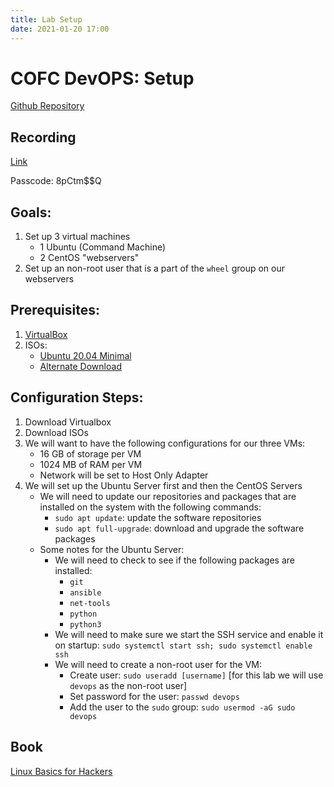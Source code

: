 ```yaml
---
title: Lab Setup
date: 2021-01-20 17:00
---
```


# COFC DevOPS: Setup

[Github Repository](https://github.com/cofccybersecurityclub/DevOps)

## Recording

[Link](https://cofc.zoom.us/rec/share/d3kZDW1bzXeYes0SSBRzr_TXcHLv2QnBa4lET_XzZuR_MaFvI1hihlrW22u1ITXl.HgQ7SZ8cQQOzslGQ)

Passcode: 8pCtm$$Q

## Goals:

1. Set up 3 virtual machines
    - 1 Ubuntu (Command Machine)
    - 2 CentOS "webservers"
2. Set up an non-root user that is a part of the `wheel` group on our webservers

## Prerequisites:

1. [VirtualBox](https://www.virtualbox.org/)
2. ISOs:
    - [Ubuntu 20.04 Minimal](https://releases.ubuntu.com/20.04.1/ubuntu-20.04.1-live-server-amd64.iso?_ga=2.154606776.143673684.1605395134-1815728291.1605395134)
    - [Alternate Download](https://ubuntu.com/download/server)
    
## Configuration Steps:

1. Download Virtualbox
2. Download ISOs
3. We will want to have the following configurations for our three VMs:
    - 16 GB of storage per VM 
    - 1024 MB of RAM per VM
    - Network will be set to Host Only Adapter
4. We will set up the Ubuntu Server first and then the CentOS Servers
    * We will need to update our repositories and packages that are installed on the system with the following commands:
        - `sudo apt update`: update the software repositories
        - `sudo apt full-upgrade`: download and upgrade the software packages
    * Some notes for the Ubuntu Server:
        - We will need to check to see if the following packages are installed:
            - `git`
            - `ansible`
            - `net-tools`
            - `python`
            - `python3`
        - We will need to make sure we start the SSH service and enable it on startup: `sudo systemctl start ssh; sudo systemctl enable ssh`
        - We will need to create a non-root user for the VM:
            - Create user: `sudo useradd [username]` [for this lab we will use `devops` as the non-root user]
            - Set password for the user: `passwd devops`
            - Add the user to the `sudo` group: `sudo usermod -aG sudo devops`

## Book

[Linux Basics for Hackers](https://github.com/pmccabe5/python-tools-sec-guides/raw/master/Books/linuxbasicsforhackers.pdf)